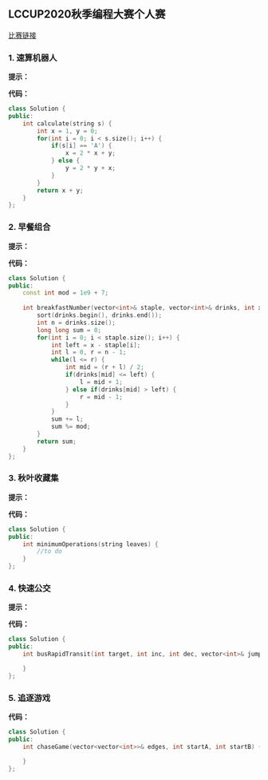## LCCUP2020秋季编程大赛个人赛

[比赛链接](https://leetcode-cn.com/contest/season/2020-fall/problems/nGK0Fy/)

### 1. 速算机器人

**提示：**

**代码：**

```c++
class Solution {
public:
    int calculate(string s) {
        int x = 1, y = 0;
        for(int i = 0; i < s.size(); i++) {
            if(s[i] == 'A') {
                x = 2 * x + y;
            } else {
                y = 2 * y + x;
            }
        }
        return x + y;
    }
};
```

### 2. 早餐组合

**提示：**



**代码：**

```c++
class Solution {
public:
    const int mod = 1e9 + 7;
    
    int breakfastNumber(vector<int>& staple, vector<int>& drinks, int x) {
        sort(drinks.begin(), drinks.end());
        int n = drinks.size();
        long long sum = 0;
        for(int i = 0; i < staple.size(); i++) {
            int left = x - staple[i];
            int l = 0, r = n - 1;
            while(l <= r) {
                int mid = (r + l) / 2;
                if(drinks[mid] <= left) {
                    l = mid + 1;
                } else if(drinks[mid] > left) {
                    r = mid - 1;
                }
            }
            sum += l;
            sum %= mod;
        }
        return sum;
    }
};
```

### 3. 秋叶收藏集

**提示：**



**代码：**

```c++
class Solution {
public:
    int minimumOperations(string leaves) {
        //to do
    }
};
```

### 4. 快速公交

**提示：**



**代码：**

```c++
class Solution {
public:
    int busRapidTransit(int target, int inc, int dec, vector<int>& jump, vector<int>& cost) {

    }
};
```

### 5. 追逐游戏

**代码：**

```C++
class Solution {
public:
    int chaseGame(vector<vector<int>>& edges, int startA, int startB) {

    }
};
```


